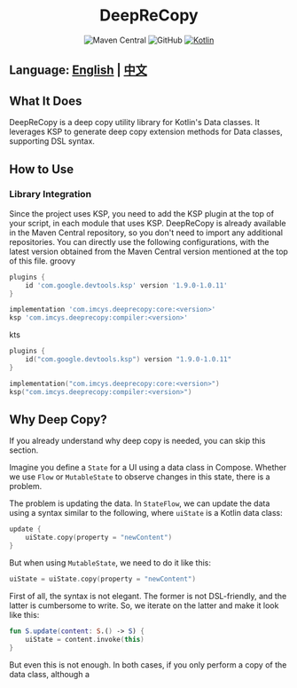 <div align="center">

# DeepReCopy

![Maven Central](https://img.shields.io/maven-central/v/com.imcys.deeprecopy/core)
![GitHub](https://img.shields.io/github/license/1250422131/bilibilias)
[![Kotlin](https://img.shields.io/badge/kotlin-1.8.10-blue.svg?logo=kotlin)](http://kotlinlang.org)

</div>

## Language: [English](README.md) | [中文](README-zh.md)

## What It Does

DeepReCopy is a deep copy utility library for Kotlin's Data classes. It leverages KSP to generate
deep copy extension methods for Data classes, supporting DSL syntax.

## How to Use

### Library Integration

Since the project uses KSP, you need to add the KSP plugin at the top of your script, in each module
that uses KSP.
DeepReCopy is already available in the Maven Central repository, so you don't need to import any
additional repositories. You can directly use the following configurations, with the latest version
obtained from the Maven Central version mentioned at the top of this file.
groovy

```groovy
plugins {
    id 'com.google.devtools.ksp' version '1.9.0-1.0.11'
}

implementation 'com.imcys.deeprecopy:core:<version>'
ksp 'com.imcys.deeprecopy:compiler:<version>'
```

kts

```kotlin
plugins {
    id("com.google.devtools.ksp") version "1.9.0-1.0.11"
}

implementation("com.imcys.deeprecopy:core:<version>")
ksp("com.imcys.deeprecopy:compiler:<version>")
```

## Why Deep Copy?

If you already understand why deep copy is needed, you can skip this section.

Imagine you define a `State` for a UI using a data class in Compose. Whether we use `Flow`
or `MutableState` to observe changes in this state, there is a problem.

The problem is updating the data. In `StateFlow`, we can update the data using a syntax similar to
the following, where `uiState` is a Kotlin data class:

```kotlin
update {
    uiState.copy(property = "newContent")
}
```

But when using `MutableState`, we need to do it like this:

```kotlin
uiState = uiState.copy(property = "newContent")
```

First of all, the syntax is not elegant. The former is not DSL-friendly, and the latter is
cumbersome to write. So, we iterate on the latter and make it look like this:

```kotlin
fun S.update(content: S.() -> S) {
    uiState = content.invoke(this)
}
```

But even this is not enough. In both cases, if you only perform a copy of the data class, although a